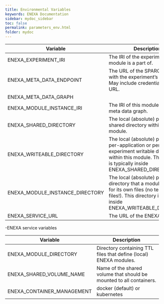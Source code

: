```yaml
---
title: Environmental Variables
keywords: ENEXA Documentation
sidebar: mydoc_sidebar
toc: false
permalink: parameters_env.html
folder: mydoc
---
```



| Variable                        | Description                                                                                           |
|---------------------------------|-------------------------------------------------------------------------------------------------------|
| ENEXA_EXPERIMENT_IRI            | The IRI of the experiment this module is a part of.                                                   |
| ENEXA_META_DATA_ENDPOINT         | The URL of the SPARQL endpoint with the experiment’s meta data. May include credentials in the URL.  |
| ENEXA_META_DATA_GRAPH            |                                                                                                       |
| ENEXA_MODULE_INSTANCE_IRI        | The IRI of this module within the meta data graph.                                                    |
| ENEXA_SHARED_DIRECTORY           | The local (absolute) path of the shared directory within this module.                                 |
| ENEXA_WRITEABLE_DIRECTORY         | The local (absolute) path of the per-application or per-experiment writable directory within this module. This directory is typically inside ENEXA_SHARED_DIRECTORY. |
| ENEXA_MODULE_INSTANCE_DIRECTORY   | The local (absolute) path of a directory that a module can use for its own files (no temporary files!). This directory is typically inside ENEXA_WRITEABLE_DIRECTORY. |
| ENEXA_SERVICE_URL                | The URL of the ENEXA service.                                                                         |


-ENEXA service variables

| Variable                   | Description                                                                    |
|----------------------------|---------------------------------------------------------------------------------|
| ENEXA_MODULE_DIRECTORY      | Directory containing TTL files that define (local) ENEXA modules.              |
| ENEXA_SHARED_VOLUME_NAME     | Name of the shared volume that should be mounted to all containers.             |
| ENEXA_CONTAINER_MANAGEMENT   | docker (default) or kubernetes                                                 |
